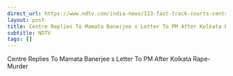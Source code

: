 ```yaml
---
direct_url: https://www.ndtv.com/india-news/123-fast-track-courts-centre-responds-after-mamata-banerjee-flags-rapes-6420927
layout: post
title: Centre Replies To Mamata Banerjee s Letter To PM After Kolkata Rape-Murder
subtitle: NDTV
tags: []
---
```


Centre Replies To Mamata Banerjee s Letter To PM After Kolkata Rape-Murder
